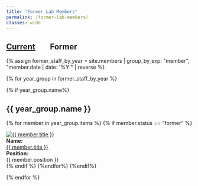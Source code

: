 ```yaml
---
title: "Former Lab Members"
permalink: /former-lab-members/
classes: wide
---
```

<link rel="stylesheet" href="{{ '/assets/css/custom.css' | relative_url }}">

<h2> <a href="{{ '/members/' | relative_url }}" >Current</a> &nbsp;&nbsp;&nbsp;&nbsp;&nbsp;&nbsp; Former </h2>

{% assign former_staff_by_year = site.members | group_by_exp: "member", "member.date | date: '%Y'" | reverse %}

{% for year_group in former_staff_by_year %}

{% if year_group.name%}

<h2> {{ year_group.name }} </h2>

{% for member in year_group.items %}
{% if member.status == "former" %}
<div class="content-list">
    <div class="member-list-photo">
      <a href="{{ member.url }}"> <img src="{{ member.photo }}" alt="{{ member.title }}" class="small-photo"> </a>
    </div>
    <div class="member-item">  
      <b>Name:</b><br>
      <a href="{{ member.url }}"> {{ member.title }}</a>
    </div>
    <div class="member-item"> 
    <b>Position:</b><br>
      {{ member.position }}
    </div>
</div>
{% endif %}
{%endfor%}
{%endif%}

{% endfor %}

